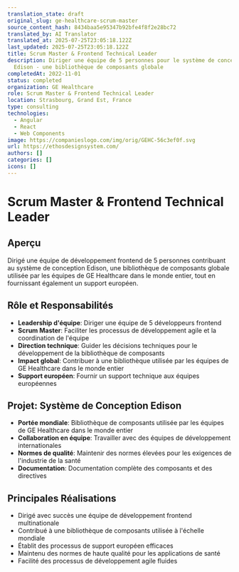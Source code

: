 ```yaml
---
translation_state: draft
original_slug: ge-healthcare-scrum-master
source_content_hash: 8434baa5e95347b92bfe4f8f2e28bc72
translated_by: AI Translator
translated_at: 2025-07-25T23:05:18.122Z
last_updated: 2025-07-25T23:05:18.122Z
title: Scrum Master & Frontend Technical Leader
description: Diriger une équipe de 5 personnes pour le système de conception
  Edison - une bibliothèque de composants globale
completedAt: 2022-11-01
status: completed
organization: GE Healthcare
role: Scrum Master & Frontend Technical Leader
location: Strasbourg, Grand Est, France
type: consulting
technologies:
  - Angular
  - React
  - Web Components
image: https://companieslogo.com/img/orig/GEHC-56c3ef0f.svg
url: https://ethosdesignsystem.com/
authors: []
categories: []
icons: []
---
```


# Scrum Master & Frontend Technical Leader

## Aperçu

Dirigé une équipe de développement frontend de 5 personnes contribuant au système de conception Edison, une bibliothèque de composants globale utilisée par les équipes de GE Healthcare dans le monde entier, tout en fournissant également un support européen.

## Rôle et Responsabilités

- **Leadership d'équipe**: Diriger une équipe de 5 développeurs frontend
- **Scrum Master**: Faciliter les processus de développement agile et la coordination de l'équipe
- **Direction technique**: Guider les décisions techniques pour le développement de la bibliothèque de composants
- **Impact global**: Contribuer à une bibliothèque utilisée par les équipes de GE Healthcare dans le monde entier
- **Support européen**: Fournir un support technique aux équipes européennes

## Projet: Système de Conception Edison

- **Portée mondiale**: Bibliothèque de composants utilisée par les équipes de GE Healthcare dans le monde entier
- **Collaboration en équipe**: Travailler avec des équipes de développement internationales
- **Normes de qualité**: Maintenir des normes élevées pour les exigences de l'industrie de la santé
- **Documentation**: Documentation complète des composants et des directives

## Principales Réalisations

- Dirigé avec succès une équipe de développement frontend multinationale
- Contribué à une bibliothèque de composants utilisée à l'échelle mondiale
- Établit des processus de support européen efficaces
- Maintenu des normes de haute qualité pour les applications de santé
- Facilité des processus de développement agile fluides
